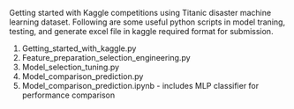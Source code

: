 Getting started with Kaggle competitions using Titanic disaster machine learning dataset. 
Following are some useful python scripts in model traning, testing, and generate excel file in kaggle required format for submission. 

1. Getting_started_with_kaggle.py
2. Feature_preparation_selection_engineering.py
3. Model_selection_tuning.py
4. Model_comparison_prediction.py
5. Model_comparison_prediction.ipynb - includes MLP classifier for performance comparison
